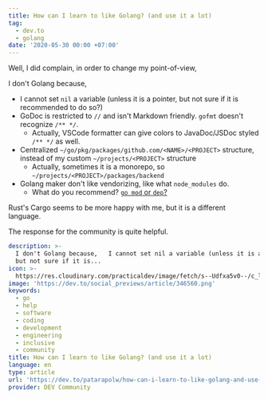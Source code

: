 ```yaml
---
title: How can I learn to like Golang? (and use it a lot)
tag:
  - dev.to
  - golang
date: '2020-05-30 00:00 +07:00'
---
```


Well, I did complain, in order to change my point-of-view,

<!-- excerpt_separator -->

I don't Golang because,

- I cannot set `nil` a variable (unless it is a pointer, but not sure if it is recommended to do so?)
- GoDoc is restricted to `//` and isn't Markdown friendly. `gofmt` doesn't recognize `/** */`.
  - Actually, VSCode formatter can give colors to JavaDoc/JSDoc styled `/** */` as well.
- Centralized `~/go/pkg/packages/github.com/<NAME>/<PROJECT>` structure, instead of my custom `~/projects/<PROJECT>` structure
  - Actually, sometimes it is a monorepo, so `~/projects/<PROJECT>/packages/backend`
- Golang maker don't like vendorizing, like what `node_modules` do.
  - What do you recommend? [`go mod` or `dep`?](https://www.activestate.com/blog/golang-module-vs-dep-pros-cons/)

Rust's Cargo seems to be more happy with me, but it is a different language.

The response for the community is quite helpful.

```yaml link
description: >-
  I don't Golang because,   I cannot set nil a variable (unless it is a pointer,
  but not sure if it is...
icon: >-
  https://res.cloudinary.com/practicaldev/image/fetch/s--Udfxa5v0--/c_limit,f_jpg,fl_progressive,q_png,w_192/https://practicaldev-herokuapp-com.freetls.fastly.net/assets/devlogo-pwa-512.png
image: 'https://dev.to/social_previews/article/346560.png'
keywords:
  - go
  - help
  - software
  - coding
  - development
  - engineering
  - inclusive
  - community
title: How can I learn to like Golang? (and use it a lot)
language: en
type: article
url: 'https://dev.to/patarapolw/how-can-i-learn-to-like-golang-and-use-it-a-lot-38dj'
provider: DEV Community
```

